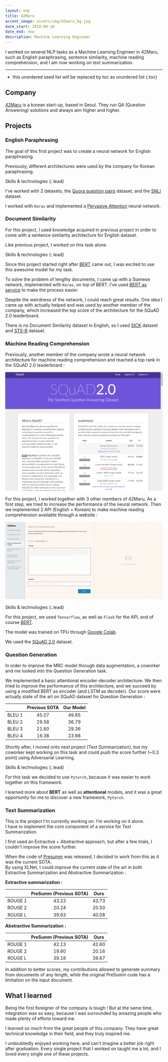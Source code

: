 ```yaml
---
layout: exp
title: 42Maru
accent_image: assets/img/42maru_bg.jpg
date_start: 2018-09-10
date_end: now
description: Machine Learning Engineer
---
```


I worked on several NLP tasks as a Machine Learning Engineer in 42Maru, such as English paraphrasing, sentence similarity, machine reading comprehension, and I am now working on text summarization.

---

* this unordered seed list will be replaced by toc as unordered list
{:toc}

## Company

[42Maru](https://www.42maru.ai/) is a korean start-up, based in Seoul. They run QA (Question Answering) solutions and always aim higher and higher. 

## Projects

### English Paraphrasing

The goal of this first project was to create a neural network for English paraphrasing.

Previously, different architectures were used by the company for Korean paraphrasing. 

Skills & technologies
{:.lead}

I've worked with 2 datasets, the [Quora question pairs](https://www.kaggle.com/quora/question-pairs-dataset) dataset, and the [SNLI](https://nlp.stanford.edu/projects/snli/) dataset.

I worked with `Keras` and implemented a [Pervasive Attention](https://arxiv.org/abs/1808.03867) neural network. 

### Document Similarity

For this project, I used knowledge acquired in previous project in order to come with a sentence similarity architecture for English dataset. 

Like previous project, I worked on this task alone.

Skills & technologies
{:.lead}

Since this project started right after [BERT](https://github.com/google-research/bert) came out, I was excited to use this awesome model for my task.

To solve the problem of lengthy documents, I came up with a Siamese network, implemented with `Keras`, on top of BERT. I've used [BERT as service](https://github.com/hanxiao/bert-as-service) to make the process easier.

Despite the weirdness of the network, I could reach great results. One idea I came up with actually helped and was used by another member of the company, which increased the top score of the architecture for the SQuAD 2.0 leaderboard.

There is no Document Similarity dataset in English, so I used [SICK](http://clic.cimec.unitn.it/composes/sick.html) dataset and [STS-B](http://ixa2.si.ehu.es/stswiki/index.php/STSbenchmark) dataset. 

### Machine Reading Comprehension

Previously, another member of the company wrote a neural network architecture for machine reading comprehension and reached a top rank in the SQuAD 2.0 leaderboard :

![](/assets/img/experience/squad.png)

For this project, I worked together with 3 other members of 42Maru. As a first step, we tried to increase the performance of the neural network. Then we implemented 2 API (English + Korean) to make machine reading comprehension available through a website :

![](/assets/img/experience/mrc.gif)

Skills & technologies
{:.lead} 

For this project, we used `Tensorflow`, as well as `Flask` for the API, and of course [BERT](https://github.com/google-research/bert).

The model was trained on TPU through [Google Colab](https://colab.research.google.com/).

We used the [SQuAD 2.0](https://rajpurkar.github.io/SQuAD-explorer/) dataset.

### Question Generation

In order to improve the MRC model through data augmentation, a coworker and me looked into the Question Generation task. 

We implemented a basic attentional encoder-decoder architecture. We then tried to improve the performance of this architecture, and we succeed by using a modified BERT as encoder (and LSTM as decoder). Our score were actually state of the art on SQuAD dataset for Question Generation :

|        | Previous SOTA | Our Model |
|:------:|:-------------:|:---------:|
| BLEU 1 |     45.07     |   49.85   |
| BLEU 2 |     29.58     |   36.79   |
| BLEU 3 |     21.60     |   29.36   |
| BLEU 4 |     16.38     |   23.98   |

 Shortly after, I moved onto next project (Text Summarization), but my coworker kept working on this task and could push the score further (~0.3 point) using Adversarial Learning. 
 
Skills & technologies
{:.lead} 

For this task we decided to use `Pytorch`, because it was easier to work together on this framework.

I learned more about **BERT** as well as **attentional** models, and it was a great opportunity for me to discover a new framework, `Pytorch`.

### Text Summarization

This is the project I'm currently working on. I'm working on it alone.  
I have to implement the core component of a service for Text Summarization. 

I first used an Extractive + Abstractive approach, but after a few trials, I couldn't improve the score further.

When the code of [Presumm](https://github.com/nlpyang/PreSumm) was released, I decided to work from this as it was the current SOTA.  
By using XLNet, I could improve the current state of the art in both Extractive Summarization and Abstractive Summarization :

**Extractive summarization :**

|         | PreSumm (Previous SOTA) |  Ours  |
|:-------:|:-----------------------:|:------:|
| ROUGE 1 |        43.23            | 43.73  |
| ROUGE 2 |        20.24            | 20.50  |
| ROUGE L |        39.63            | 40.08  |

**Abstractive Summarization :**

|         | PreSumm (Previous SOTA) |  Ours  |
|:-------:|:-----------------------:|:------:|
| ROUGE 1 |        42.13            | 42.60  |
| ROUGE 2 |        19.60            | 20.16  |
| ROUGE L |        39.18            | 39.67  |

In addition to better scores, my contributions allowed to generate summary from documents of any length, while the original PreSumm code has a limitation on the input document. 

## What I learned

Being the first foreigner of the company is tough ! But at the same time, integration was so easy, because I was surrounded by amazing people who made plenty of efforts toward me.

I learned so much from the great people of this company. They have great technical knowledge in their field, and they truly inspired me.

I undoubtedly enjoyed working here, and can't imagine a better job right after graduation. Every single project that I worked on taught me a lot, and I loved every single one of these projects. 
